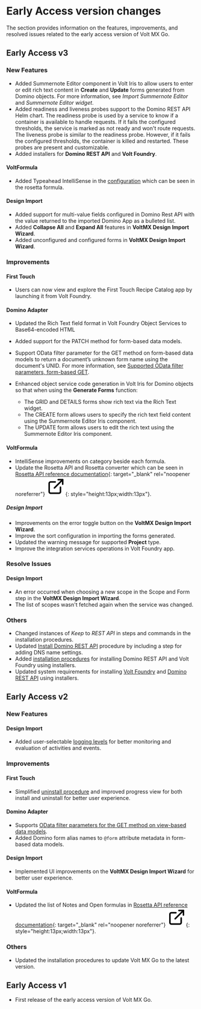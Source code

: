 # Early Access version changes

The section provides information on the features, improvements, and resolved issues related to the early access version of Volt MX Go.

## Early Access v3

### New Features

- Added Summernote Editor component in Volt Iris to allow users to enter or edit rich text content in  **Create** and **Update** forms generated from Domino objects. For more information, see *Import Summernote Editor*<!--(../howto/summernote.md)--> and *Summernote Editor widget*<!--(summernotewidget.md)-->.
- Added readiness and liveness probes support to the Domino REST API Helm chart. The readiness probe is used by a service to know if a container is available to handle requests. If it fails the configured thresholds, the service is marked as not ready and won't route requests. The liveness probe is similar to the readiness probe. However, if it fails the configured thresholds, the container is killed and restarted. These probes are present and customizable.
- Added installers for **Domino REST API** and **Volt Foundry**.

#### VoltFormula
- Added Typeahead IntelliSense in the [configuration](../howto/configrosetta.md) which can be seen in the rosetta formula. 

#### Design Import
- Added support for multi-value fields configured in Domino Rest API with the value returned to the imported Domino App as a bulleted list.
- Added **Collapse All** and **Expand All** features in **VoltMX Design Import Wizard**.
- Added unconfigured and configured forms in **VoltMX Design Import Wizard**.

### Improvements

#### First Touch
- Users can now view and explore the First Touch Recipe Catalog app by launching it from Volt Foundry. 

#### Domino Adapter
- Updated the Rich Text field format in Volt Foundry Object Services to Base64-encoded HTML
- Added support for the PATCH method for form-based data models.
- Support OData filter parameter for the GET method on form-based data models to return a document’s unknown form name using the document's UNID. For more information, see [Supported OData filter parameters, form-based GET](../topicguides/adapter/method.md#supported-odata-query-parameters-for-form-based-get-method).
- Enhanced object service code generation in Volt Iris for Domino objects so that when using the **Generate Forms** function: 

    - The GRID and DETAILS forms show rich text via the Rich Text widget.
    - The CREATE form allows users to specify the rich text field content using the Summernote Editor Iris component.
    - The UPDATE form allows users to edit the rich text using the Summernote Editor Iris component.  

#### VoltFormula
- IntelliSense improvements on category beside each formula.
- Update the Rosetta API and Rosetta converter which can be seen in [Rosetta API reference documentation](../javadoc/index.html "Link opens a new tab"){: target="_blank" rel="noopener noreferrer"}&nbsp;![link image](../assets/images/external-link.svg){: style="height:13px;width:13px"}.
##### Design Import
- Improvements on the error toggle button on the **VoltMX Design Import Wizard**.
- Improve the sort configuration in importing the forms generated.
- Updated the warning message for supported **Project** type.
- Improve the integration services operations in Volt Foundry app.

### Resolve Issues

#### Design Import
- An error occurred when choosing a new scope in the Scope and Form step in the **VoltMX Design Import Wizard**.
- The list of scopes wasn't fetched again when the service was changed.

### Others
- Changed instances of *Keep* to *REST API* in steps and commands in the installation procedures.
- Updated [Install Domino REST API](../tutorials/downloadhelmchart.md#install-domino-rest-api) procedure by including a step for adding DNS name settings.
- Added [installation procedures](../tutorials/nativeinstallers.md) for installing Domino REST API and Volt Foundry using installers.
- Updated system requirements for installing [Volt Foundry](../tutorials/sysreq.md#for-installing-volt-mx-go-foundry) and [Domino REST API](../tutorials/sysreq.md#for-installing-domino-rest-api) using installers.  


## Early Access v2

### New Features

#### Design Import
- Added user-selectable [logging levels](reflogginglevels.md) for better monitoring and evaluation of activities and events.

### Improvements

#### First Touch
- Simplified [uninstall procedure](../howto/uninstallfirsttouch.md) and improved progress view for both install and uninstall for better user experience.

#### Domino Adapter
- Supports [OData filter parameters for the GET method on view-based data models](../topicguides/method.md#supported-odata-query-parameters-for-view-based-get-method).
- Added Domino form alias names to `@form` attribute metadata in form-based data models.

#### Design Import
- Implemented UI improvements on the **VoltMX Design Import Wizard** for better user experience.

#### VoltFormula
- Updated the list of Notes and Open formulas in [Rosetta API reference documentation](../javadoc/index.html "Link opens a new tab"){: target="_blank" rel="noopener noreferrer"}&nbsp;![link image](../assets/images/external-link.svg){: style="height:13px;width:13px"}.


### Others
- Updated the installation procedures to update Volt MX Go to the latest version.

## Early Access v1

- First release of the early access version of Volt MX Go.